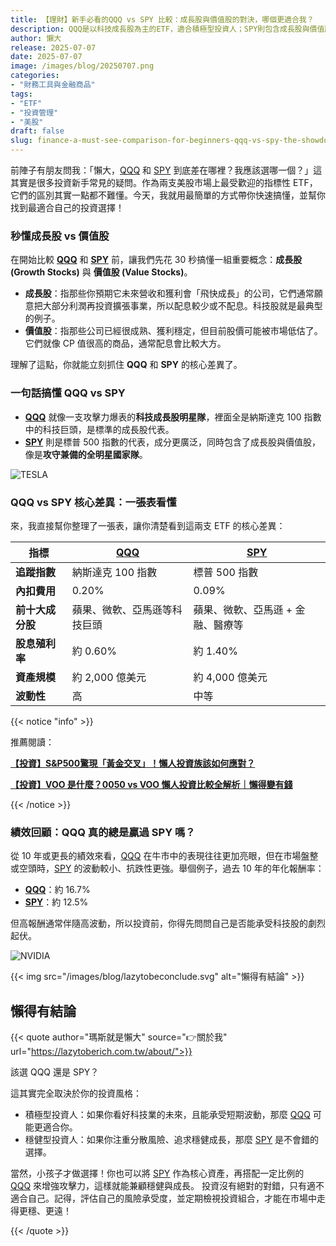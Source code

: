 ```yaml
---
title: 【理財】新手必看的QQQ vs SPY 比較：成長股與價值股的對決，哪個更適合我？
description: QQQ是以科技成長股為主的ETF，適合積極型投資人；SPY則包含成長股與價值股，適合穩健型投資人。根據過去10年績效，QQQ年化報酬率約16.7%，SPY約12.5%。選擇取決於個人風險承受度和投資風格。可以考慮將兩者結合以達到穩健與成長的平衡。
author: 懶大
release: 2025-07-07
date: 2025-07-07
image: /images/blog/20250707.png
categories:
- "財務工具與金融商品"
tags:
- "ETF"
- "投資管理"
- "美股"
draft: false
slug: finance-a-must-see-comparison-for-beginners-qqq-vs-spy-the-showdown-between-growth-stocks-and-value-stocks-which-one-is-more-suitable-for-me
---
```

前陣子有朋友問我：「懶大，[QQQ](https://www.google.com/finance/quote/QQQ:NASDAQ) 和 [SPY](https://g.co/finance/SPY:NYSEARCA) 到底差在哪裡？我應該選哪一個？」這其實是很多投資新手常見的疑問。作為兩支美股市場上最受歡迎的指標性 ETF，它們的區別其實一點都不難懂。今天，我就用最簡單的方式帶你快速搞懂，並幫你找到最適合自己的投資選擇！

### 秒懂成長股 vs 價值股

在開始比較 **[QQQ](https://www.google.com/finance/quote/QQQ:NASDAQ)** 和 **[SPY](https://g.co/finance/SPY:NYSEARCA)** 前，讓我們先花 30 秒搞懂一組重要概念：**成長股 (Growth Stocks)** 與 **價值股 (Value Stocks)**。

- **成長股**：指那些你預期它未來營收和獲利會「飛快成長」的公司，它們通常願意把大部分利潤再投資擴張事業，所以配息較少或不配息。科技股就是最典型的例子。
- **價值股**：指那些公司已經很成熟、獲利穩定，但目前股價可能被市場低估了。它們就像 CP 值很高的商品，通常配息會比較大方。

理解了這點，你就能立刻抓住 **QQQ** 和 **SPY** 的核心差異了。

### 一句話搞懂 QQQ vs SPY

- **[QQQ](https://www.google.com/finance/quote/QQQ:NASDAQ)** 就像一支攻擊力爆表的**科技成長股明星隊**，裡面全是納斯達克 100 指數中的科技巨頭，是標準的成長股代表。
- **[SPY](https://g.co/finance/SPY:NYSEARCA)** 則是標普 500 指數的代表，成分更廣泛，同時包含了成長股與價值股，像是**攻守兼備的全明星國家隊**。

![TESLA](https://images.unsplash.com/photo-1617704548623-340376564e68?ixlib=rb-4.1.0&q=85&fm=jpg&crop=entropy&cs=srgb)

### QQQ vs SPY 核心差異：一張表看懂

來，我直接幫你整理了一張表，讓你清楚看到這兩支 ETF 的核心差異：

| 指標 | **[QQQ](https://www.google.com/finance/quote/QQQ:NASDAQ)** | **[SPY](https://g.co/finance/SPY:NYSEARCA)** |
| --- | --- | --- |
| **追蹤指數** | 納斯達克 100 指數 | 標普 500 指數 |
| **內扣費用** | 0.20% | 0.09% |
| **前十大成分股** | 蘋果、微軟、亞馬遜等科技巨頭 | 蘋果、微軟、亞馬遜 + 金融、醫療等 |
| **股息殖利率** | 約 0.60% | 約 1.40% |
| **資產規模** | 約 2,000 億美元 | 約 4,000 億美元 |
| **波動性** | 高 | 中等 |

{{< notice "info" >}}

推薦閱讀：

[**【投資】S&P500驚現「黃金交叉」！懶人投資族該如何應對？**](https://lazytoberich.com.tw/blog/investment-the-sp-500-has-surprisingly-shown-a-golden-cross-how-should-lazy-investors-respond/)

[**【投資】VOO 是什麼？0050 vs VOO 懶人投資比較全解析｜懶得變有錢**](https://lazytoberich.com.tw/blog/investing-affordable-vs-luxury-etf-comparison/)

{{< /notice >}}

### 績效回顧：QQQ 真的總是贏過 SPY 嗎？

從 10 年或更長的績效來看，[QQQ](https://www.google.com/finance/quote/QQQ:NASDAQ) 在牛市中的表現往往更加亮眼，但在市場盤整或空頭時，[SPY](https://g.co/finance/SPY:NYSEARCA) 的波動較小、抗跌性更強。舉個例子，過去 10 年的年化報酬率：

- **[QQQ](https://www.google.com/finance/quote/QQQ:NASDAQ)**：約 16.7%
- **[SPY](https://g.co/finance/SPY:NYSEARCA)**：約 12.5%

但高報酬通常伴隨高波動，所以投資前，你得先問問自己是否能承受科技股的劇烈起伏。

![NVIDIA](https://images.unsplash.com/photo-1716967318503-05b7064afa41?ixlib=rb-4.1.0&q=85&fm=jpg&crop=entropy&cs=srgb)

{{< img src="/images/blog/lazytobeconclude.svg" alt="懶得有結論" >}}

## 懶得有結論

{{< quote author="瑪斯就是懶大" source="👉關於我" url="https://lazytoberich.com.tw/about/">}}

該選 QQQ 還是 SPY？

這其實完全取決於你的投資風格：

* 積極型投資人：如果你看好科技業的未來，且能承受短期波動，那麼 [QQQ](https://www.google.com/finance/quote/QQQ:NASDAQ) 可能更適合你。
* 穩健型投資人：如果你注重分散風險、追求穩健成長，那麼 [SPY](https://g.co/finance/SPY:NYSEARCA) 是不會錯的選擇。

當然，小孩子才做選擇！你也可以將 [SPY](https://g.co/finance/SPY:NYSEARCA) 作為核心資產，再搭配一定比例的 [QQQ](https://www.google.com/finance/quote/QQQ:NASDAQ) 來增強攻擊力，這樣就能兼顧穩健與成長。 投資沒有絕對的對錯，只有適不適合自己。記得，評估自己的風險承受度，並定期檢視投資組合，才能在市場中走得更穩、更遠！

{{< /quote >}}


